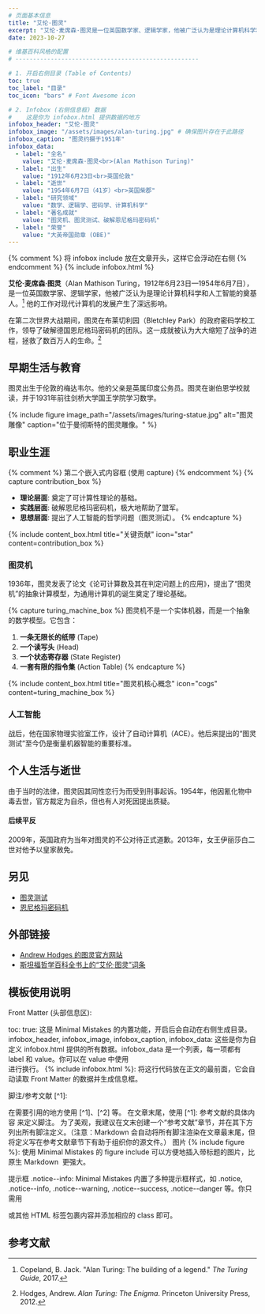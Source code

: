 ```yaml
---
# 页面基本信息
title: "艾伦·图灵"
excerpt: "艾伦·麦席森·图灵是一位英国数学家、逻辑学家，他被广泛认为是理论计算机科学和人工智能的奠基人。"
date: 2023-10-27

# 维基百科风格的配置
# ----------------------------------------------------

# 1. 开启右侧目录 (Table of Contents)
toc: true
toc_label: "目录"
toc_icon: "bars" # Font Awesome icon

# 2. Infobox (右侧信息框) 数据
#    这是你为 infobox.html 提供数据的地方
infobox_header: "艾伦·图灵"
infobox_image: "/assets/images/alan-turing.jpg" # 确保图片存在于此路径
infobox_caption: "图灵约摄于1951年"
infobox_data:
  - label: "全名"
    value: "艾伦·麦席森·图灵<br>(Alan Mathison Turing)"
  - label: "出生"
    value: "1912年6月23日<br>英国伦敦"
  - label: "逝世"
    value: "1954年6月7日（41岁）<br>英国柴郡"
  - label: "研究领域"
    value: "数学、逻辑学、密码学、计算机科学"
  - label: "著名成就"
    value: "图灵机、图灵测试、破解恩尼格玛密码机"
  - label: "荣誉"
    value: "大英帝国勋章 (OBE)"
---
```


{% comment %} 
  将 infobox include 放在文章开头，这样它会浮动在右侧 
{% endcomment %}
{% include infobox.html %}

**艾伦·麦席森·图灵**（Alan Mathison Turing，1912年6月23日—1954年6月7日），是一位英国数学家、逻辑学家，他被广泛认为是理论计算机科学和人工智能的奠基人。[^1] 他的工作对现代计算机的发展产生了深远影响。

在第二次世界大战期间，图灵在布莱切利园（Bletchley Park）的政府密码学校工作，领导了破解德国恩尼格玛密码机的团队。这一成就被认为大大缩短了战争的进程，拯救了数百万人的生命。[^2]

## 早期生活与教育

图灵出生于伦敦的梅达韦尔。他的父亲是英属印度公务员。图灵在谢伯恩学校就读，并于1931年前往剑桥大学国王学院学习数学。

{% include figure image_path="/assets/images/turing-statue.jpg" alt="图灵雕像" caption="位于曼彻斯特的图灵雕像。" %}

## 职业生涯
{% comment %} 第二个嵌入式内容框 (使用 capture) {% endcomment %}
{% capture contribution_box %}
- **理论层面**: 奠定了可计算性理论的基础。
- **实践层面**: 破解恩尼格玛密码机，极大地帮助了盟军。
- **思想层面**: 提出了人工智能的哲学问题（图灵测试）。
{% endcapture %}

{% include content_box.html
    title="关键贡献"
    icon="star"
    content=contribution_box
%}


### 图灵机
1936年，图灵发表了论文《论可计算数及其在判定问题上的应用》，提出了“图灵机”的抽象计算模型，为通用计算机的诞生奠定了理论基础。

{% capture turing_machine_box %}
图灵机不是一个实体机器，而是一个抽象的数学模型。它包含：

1.  **一条无限长的纸带** (Tape)
2.  **一个读写头** (Head)
3.  **一个状态寄存器** (State Register)
4.  **一套有限的指令集** (Action Table)
{% endcapture %}

{% include content_box.html
    title="图灵机核心概念"
    icon="cogs"
    content=turing_machine_box
%}

### 人工智能
战后，他在国家物理实验室工作，设计了自动计算机（ACE）。他后来提出的“图灵测试”至今仍是衡量机器智能的重要标准。

## 个人生活与逝世

由于当时的法律，图灵因其同性恋行为而受到刑事起诉。1954年，他因氰化物中毒去世，官方裁定为自杀，但也有人对死因提出质疑。

<div class="notice--info">
  <h4>后续平反</h4>
  2009年，英国政府为当年对图灵的不公对待正式道歉。2013年，女王伊丽莎白二世对他予以皇家赦免。
</div>

## 另见
- [图灵测试](https://zh.wikipedia.org/wiki/图灵测试)
- [恩尼格玛密码机](https://zh.wikipedia.org/wiki/恩尼格玛密码机)

## 外部链接
- [Andrew Hodges 的图灵官方网站](http://www.turing.org.uk/turing/)
- [斯坦福哲学百科全书上的“艾伦·图灵”词条](https://plato.stanford.edu/entries/turing/)

## 模板使用说明
Front Matter (头部信息区):

toc: true: 这是 Minimal Mistakes 的内置功能，开启后会自动在右侧生成目录。
infobox_header, infobox_image, infobox_caption, infobox_data: 这些是你为自定义 infobox.html 提供的所有数据。infobox_data 是一个列表，每一项都有 label 和 value。你可以在 value 中使用 <br> 进行换行。
{% include infobox.html %}: 将这行代码放在正文的最前面，它会自动读取 Front Matter 的数据并生成信息框。

脚注/参考文献 \[^1]:

在需要引用的地方使用 \[^1]、\[^2] 等。
在文章末尾，使用 \[^1]: 参考文献的具体内容 来定义脚注。
为了美观，我建议在文末创建一个“参考文献”章节，并在其下方列出所有脚注定义。（注意：Markdown 会自动将所有脚注渲染在文章最末尾，但将定义写在参考文献章节下有助于组织你的源文件。）
图片 {% include figure %}: 使用 Minimal Mistakes 的 figure include 可以方便地插入带标题的图片，比原生 Markdown ![]() 更强大。

提示框 .notice--info: Minimal Mistakes 内置了多种提示框样式，如 .notice, .notice--info, .notice--warning, .notice--success, .notice--danger 等。你只需用 <div> 或其他 HTML 标签包裹内容并添加相应的 class 即可。


## 参考文献
[^1]: Copeland, B. Jack. "Alan Turing: The building of a legend." *The Turing Guide*, 2017.
[^2]: Hodges, Andrew. *Alan Turing: The Enigma*. Princeton University Press, 2012.